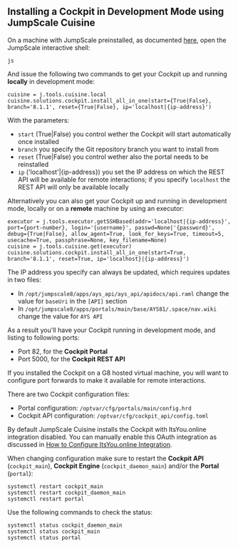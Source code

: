 ## Installing a Cockpit in Development Mode using JumpScale Cuisine

On a machine with JumpScale preinstalled, as documented [here](https://gig.gitbooks.io/jumpscale-core8/content/Installation/JSDevelopment.html), open the JumpScale interactive shell:

```
js
```

And issue the following two commands to get your Cockpit up and running **locally** in development mode:

```
cuisine = j.tools.cuisine.local
cuisine.solutions.cockpit.install_all_in_one(start={True|False}, branch='8.1.1', reset={True|False}, ip='localhost|{ip-address}')
```

With the parameters:

- `start` (True|False) you control wether the Cockpit will start automatically once installed
- `branch` you specify the Git repository branch you want to install from
- `reset` (True|False) you control wether also the portal needs to be reinstalled
- `ip` ('localhost'|{ip-address}) you set the IP address on which the REST API will be available for remote interactions; if you specify `localhost` the REST API will only be available locally

Alternatively you can also get your Cockpit up and running in development mode, locally or on a **remote** machine by using an executor:

```
executor = j.tools.executor.getSSHBased(addr='localhost|{ip-address}', port={port-number}, login='{username}', passwd=None|'{password}', debug={True|False}, allow_agent=True, look_for_keys=True, timeout=5, usecache=True, passphrase=None, key_filename=None)
cuisine = j.tools.cuisine.get(executor)
cuisine.solutions.cockpit.install_all_in_one(start=True, branch='8.1.1', reset=True, ip='localhost}|{ip-address}')
```

The IP address you specify can always be updated, which requires updates in two files:

- In `/opt/jumpscale8/apps/ays_api/ays_api/apidocs/api.raml` change the value for `baseUri` in the `[API]` section
- In `/opt/jumpscale8/apps/portals/main/base/AYS81/.space/nav.wiki` change the value for `AYS API`

As a result you'll have your Cockpit running in development mode, and listing to following ports:

- Port 82, for the **Cockpit Portal**
- Port 5000, for the **Cockpit REST API**

If you installed the Cockpit on a G8 hosted virtual machine, you will want to configure port forwards to make it available for remote interactions.

There are two Cockpit configuration files:

- Portal configuration: `/optvar/cfg/portals/main/config.hrd`
- Cockpit API configuration: `/optvar/cfg/cockpit_api/config.toml`

By default JumpScale Cuisine installs the Cockpit with ItsYou.online integration disabled. You can manually enable this OAuth integration as discussed in [How to Configure ItsYou.online Integration](../prep/Itsyou.online/configuration.md).

When changing configuration make sure to restart the **Cockpit API** (`cockpit_main`), **Cockpit Engine** (`cockpit_daemon_main`) and/or the **Portal** (`portal`):

```
systemctl restart cockpit_main
systemctl restart cockpit_daemon_main
systemctl restart portal
```


Use the following commands to check the status:

```
systemctl status cockpit_daemon_main
systemctl status cockpit_main
systemctl status portal
```
